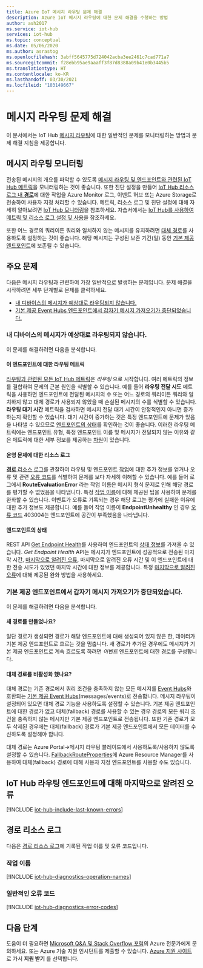 ```yaml
---
title: Azure IoT 메시지 라우팅 문제 해결
description: Azure IoT 메시지 라우팅에 대한 문제 해결을 수행하는 방법
author: ash2017
ms.service: iot-hub
services: iot-hub
ms.topic: conceptual
ms.date: 05/06/2020
ms.author: asrastog
ms.openlocfilehash: 3abff5645775d724042acba3ee2461c7cad771a7
ms.sourcegitcommit: f28ebb95ae9aaaff3f87d8388a09b41e0b3445b5
ms.translationtype: HT
ms.contentlocale: ko-KR
ms.lasthandoff: 03/30/2021
ms.locfileid: "103149667"
---
```

# <a name="troubleshooting-message-routing"></a>메시지 라우팅 문제 해결

이 문서에서는 IoT Hub [메시지 라우팅](iot-hub-devguide-messages-d2c.md)에 대한 일반적인 문제를 모니터링하는 방법과 문제 해결 지침을 제공합니다.

## <a name="monitoring-message-routing"></a>메시지 라우팅 모니터링

전송된 메시지의 개요를 파악할 수 있도록 [메시지 라우팅 및 엔드포인트와 관련된 IoT Hub 메트릭](monitor-iot-hub-reference.md#routing-metrics)을 모니터링하는 것이 좋습니다. 또한 진단 설정을 만들어 [IoT Hub 리소스 로그 내 **경로**](monitor-iot-hub-reference.md#routes)에 대한 작업을 Azure Monitor 로그, 이벤트 허브 또는 Azure Storage로 전송하여 사용자 지정 처리할 수 있습니다. 메트릭, 리소스 로그 및 진단 설정에 대해 자세히 알아보려면 [IoT Hub 모니터링](monitor-iot-hub.md)을 참조하세요. 자습서에서는 [IoT Hub를 사용하여 메트릭 및 리소스 로그 설정 및 사용](tutorial-use-metrics-and-diags.md)을 참조하세요.

또한 어느 경로의 쿼리이든 쿼리와 일치하지 않는 메시지를 유지하려면 [대체 경로](iot-hub-devguide-messages-d2c.md#fallback-route)를 사용하도록 설정하는 것이 좋습니다. 해당 메시지는 구성된 보존 기간(일) 동안 [기본 제공 엔드포인트](iot-hub-devguide-messages-read-builtin.md)에 보존될 수 있습니다.

## <a name="top-issues"></a>주요 문제

다음은 메시지 라우팅과 관련하여 가장 일반적으로 발생하는 문제입니다. 문제 해결을 시작하려면 세부 단계별로 문제를 클릭하세요.

* [내 디바이스의 메시지가 예상대로 라우팅되지 않습니다.](#messages-from-my-devices-are-not-being-routed-as-expected)
* [기본 제공 Event Hubs 엔드포인트에서 갑자기 메시지 가져오기가 중단되었습니다.](#i-suddenly-stopped-getting-messages-at-the-built-in-endpoint)

### <a name="messages-from-my-devices-are-not-being-routed-as-expected"></a>내 디바이스의 메시지가 예상대로 라우팅되지 않습니다.

이 문제를 해결하려면 다음을 분석합니다.

#### <a name="the-routing-metrics-for-this-endpoint"></a>이 엔드포인트에 대한 라우팅 메트릭

[라우팅과 관련된 모든 IoT Hub 메트릭](monitor-iot-hub-reference.md#routing-metrics)은 *라우팅* 으로 시작합니다. 여러 메트릭의 정보를 결합하여 문제의 근본 원인을 식별할 수 있습니다. 예를 들어 **라우팅 전달 시도** 메트릭을 사용하면 엔드포인트에 전달된 메시지의 수 또는 어느 경로의 쿼리이든 쿼리와 일치하지 않고 대체 경로가 사용되지 않았을 때 손실된 메시지의 수를 식별할 수 있습니다. **라우팅 대기 시간** 메트릭을 검사하면 메시지 전달 대기 시간이 안정적인지 아니면 증가하는지 확인할 수 있습니다. 대기 시간이 증가하는 것은 특정 엔드포인트에 문제가 있음을 나타낼 수 있으므로 [엔드포인트의 상태](#the-health-of-the-endpoint)를 확인하는 것이 좋습니다. 이러한 라우팅 메트릭에는 엔드포인트 유형, 특정 엔드포인트 이름 및 메시지가 전달되지 않는 이유와 같은 메트릭에 대한 세부 정보를 제공하는 [차원](monitor-iot-hub-reference.md#metric-dimensions)이 있습니다.

#### <a name="the-resource-logs-for-any-operational-issues"></a>운영 문제에 대한 리소스 로그

[**경로** 리소스 로그](monitor-iot-hub-reference.md#routes)를 관찰하여 라우팅 및 엔드포인트 [작업](#operation-names)에 대한 추가 정보를 얻거나 오류 및 관련 [오류 코드](#common-error-codes)를 식별하여 문제를 보다 자세히 이해할 수 있습니다. 예를 들어 로그에서 **RouteEvaluationError** 라는 작업 이름은 메시지 형식 문제로 인해 해당 경로를 평가할 수 없었음을 나타냅니다. 특정 [작업 이름](#operation-names)에 대해 제공된 팁을 사용하여 문제를 완화할 수 있습니다. 이벤트가 오류로 기록되는 경우 해당 로그는 평가에 실패한 이유에 대한 추가 정보도 제공합니다. 예를 들어 작업 이름이 **EndpointUnhealthy** 인 경우 [오류 코드](#common-error-codes) 403004는 엔드포인트에 공간이 부족했음을 나타냅니다.

#### <a name="the-health-of-the-endpoint"></a>엔드포인트의 상태

REST API [Get Endpoint Health](/rest/api/iothub/iothubresource/getendpointhealth#iothubresource_getendpointhealth)를 사용하여 엔드포인트의 [상태 정보](iot-hub-devguide-endpoints.md#custom-endpoints)를 가져올 수 있습니다. *Get Endpoint Health* API는 메시지가 엔드포인트에 성공적으로 전송된 마지막 시간, [마지막으로 알려진 오류](#last-known-errors-for-iot-hub-routing-endpoints), 마지막으로 알려진 오류 시간 및 이 엔드포인트에 대한 전송 시도가 있었던 마지막 시간에 대한 정보를 제공합니다. 특정 [마지막으로 알려진 오류](#last-known-errors-for-iot-hub-routing-endpoints)에 대해 제공된 완화 방법을 사용하세요.

### <a name="i-suddenly-stopped-getting-messages-at-the-built-in-endpoint"></a>기본 제공 엔드포인트에서 갑자기 메시지 가져오기가 중단되었습니다.

이 문제를 해결하려면 다음을 분석합니다.

#### <a name="was-a-new-route-created"></a>새 경로를 만들었나요?

일단 경로가 생성되면 경로가 해당 엔드포인트에 대해 생성되어 있지 않은 한, 데이터가 기본 제공 엔드포인트로 흐르는 것을 멈춥니다. 새 경로가 추가된 경우에도 메시지가 기본 제공 엔드포인트로 계속 흐르도록 하려면 *이벤트* 엔드포인트에 대한 경로를 구성합니다. 

#### <a name="was-the-fallback-route-disabled"></a>대체 경로를 비활성화 했나요?

대체 경로는 기존 경로에서 쿼리 조건을 충족하지 않는 모든 메시지를 [Event Hubs](../event-hubs/index.yml)와 호환되는 [기본 제공 Event Hubs](iot-hub-devguide-messages-read-builtin.md)(messages/events)로 전송합니다. 메시지 라우팅이 설정되어 있으면 대체 경로 기능을 사용하도록 설정할 수 있습니다. 기본 제공 엔드포인트에 대한 경로가 없고 대체(fallback) 경로를 사용할 수 있는 경우 경로의 모든 쿼리 조건을 충족하지 않는 메시지만 기본 제공 엔드포인트로 전송됩니다. 또한 기존 경로가 모두 삭제된 경우에는 대체(fallback) 경로가 기본 제공 엔드포인트에서 모든 데이터를 수신하도록 설정해야 합니다.

대체 경로는 Azure Portal->메시지 라우팅 블레이드에서 사용하도록/사용하지 않도록 설정할 수 있습니다. [FallbackRouteProperties](/rest/api/iothub/iothubresource/createorupdate#fallbackrouteproperties)에 Azure Resource Manager를 사용하여 대체(fallback) 경로에 대해 사용자 지정 엔드포인트를 사용할 수도 있습니다.

## <a name="last-known-errors-for-iot-hub-routing-endpoints"></a>IoT Hub 라우팅 엔드포인트에 대해 마지막으로 알려진 오류

<a id="last-known-errors"></a>
[!INCLUDE [iot-hub-include-last-known-errors](../../includes/iot-hub-include-last-known-errors.md)]

## <a name="routes-resource-logs"></a>경로 리소스 로그

다음은 [경로 리소스 로그](monitor-iot-hub-reference.md#routes)에 기록된 작업 이름 및 오류 코드입니다.

<a id="diagnostics-operation-names"></a>
### <a name="operation-names"></a>작업 이름

[!INCLUDE [iot-hub-diagnostics-operation-names](../../includes/iot-hub-diagnostics-operation-names.md)]

<a id="diagnostics-error-codes"></a>
### <a name="common-error-codes"></a>일반적인 오류 코드

[!INCLUDE [iot-hub-diagnostics-error-codes](../../includes/iot-hub-diagnostics-error-codes.md)]

## <a name="next-steps"></a>다음 단계

도움이 더 필요하면 [Microsoft Q&A 및 Stack Overflow 포럼](https://azure.microsoft.com/support/forums/)의 Azure 전문가에게 문의하세요. 또는 Azure 기술 지원 인시던트를 제출할 수 있습니다. [Azure 지원 사이트](https://azure.microsoft.com/support/options/) 로 가서 **지원 받기** 를 선택합니다.
